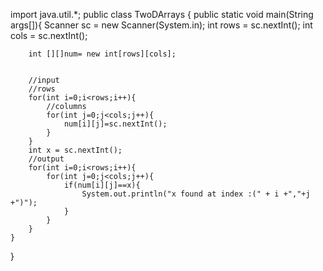 import java.util.*;
public class TwoDArrays {
    public static void main(String args[]){
        Scanner sc = new Scanner(System.in);
        int rows = sc.nextInt();
        int cols = sc.nextInt();

        int [][]num= new int[rows][cols];
        

        //input
        //rows
        for(int i=0;i<rows;i++){
            //columns
            for(int j=0;j<cols;j++){
                num[i][j]=sc.nextInt();
            }
        }
        int x = sc.nextInt();
        //output
        for(int i=0;i<rows;i++){
            for(int j=0;j<cols;j++){
                if(num[i][j]==x){
                    System.out.println("x found at index :(" + i +","+j +")");
                }
            }
        }
    }
}

 
